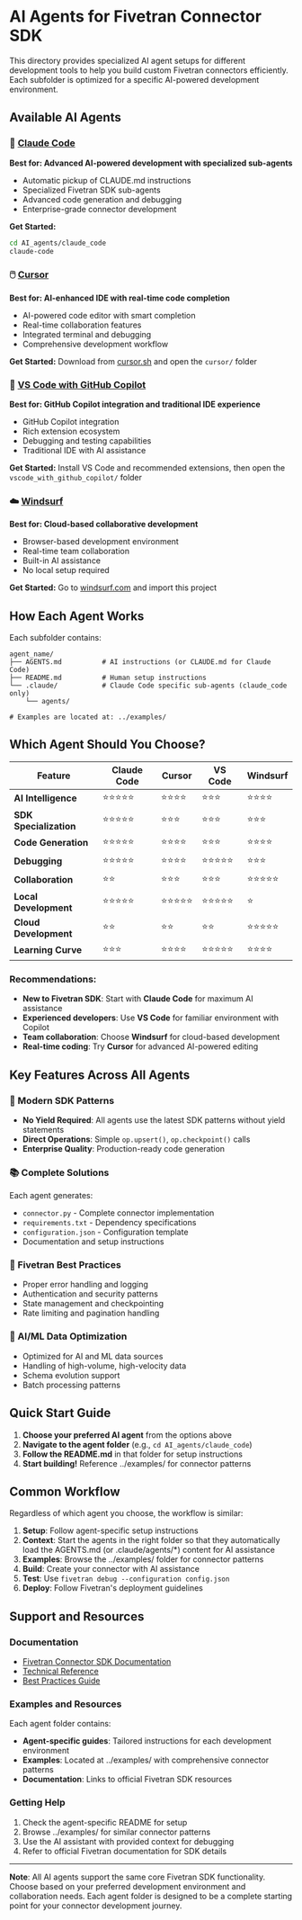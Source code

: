 # AI Agents for Fivetran Connector SDK

This directory provides specialized AI agent setups for different development tools to help you build custom Fivetran connectors efficiently. Each subfolder is optimized for a specific AI-powered development environment.

## Available AI Agents

### 🤖 [Claude Code](./claude_code/)
**Best for: Advanced AI-powered development with specialized sub-agents**
- Automatic pickup of CLAUDE.md instructions
- Specialized Fivetran SDK sub-agents
- Advanced code generation and debugging
- Enterprise-grade connector development

**Get Started:**
```bash
cd AI_agents/claude_code
claude-code
```

### 🖱️ [Cursor](./cursor/)
**Best for: AI-enhanced IDE with real-time code completion**
- AI-powered code editor with smart completion
- Real-time collaboration features
- Integrated terminal and debugging
- Comprehensive development workflow

**Get Started:** Download from [cursor.sh](https://cursor.sh) and open the `cursor/` folder

### 📝 [VS Code with GitHub Copilot](./vscode_with_github_copilot/)
**Best for: GitHub Copilot integration and traditional IDE experience**
- GitHub Copilot integration
- Rich extension ecosystem
- Debugging and testing capabilities
- Traditional IDE with AI assistance

**Get Started:** Install VS Code and recommended extensions, then open the `vscode_with_github_copilot/` folder

### ☁️ [Windsurf](./windsurf/)
**Best for: Cloud-based collaborative development**
- Browser-based development environment
- Real-time team collaboration
- Built-in AI assistance
- No local setup required

**Get Started:** Go to [windsurf.com](https://windsurf.com) and import this project

## How Each Agent Works

Each subfolder contains:

```
agent_name/
├── AGENTS.md          # AI instructions (or CLAUDE.md for Claude Code)
├── README.md          # Human setup instructions
└── .claude/           # Claude Code specific sub-agents (claude_code only)
    └── agents/

# Examples are located at: ../examples/
```

## Which Agent Should You Choose?

| Feature | Claude Code | Cursor | VS Code | Windsurf |
|---------|-------------|---------|----------|----------|
| **AI Intelligence** | ⭐⭐⭐⭐⭐ | ⭐⭐⭐⭐ | ⭐⭐⭐ | ⭐⭐⭐⭐ |
| **SDK Specialization** | ⭐⭐⭐⭐⭐ | ⭐⭐⭐ | ⭐⭐⭐ | ⭐⭐⭐ |
| **Code Generation** | ⭐⭐⭐⭐⭐ | ⭐⭐⭐⭐ | ⭐⭐⭐ | ⭐⭐⭐⭐ |
| **Debugging** | ⭐⭐⭐⭐⭐ | ⭐⭐⭐⭐ | ⭐⭐⭐⭐⭐ | ⭐⭐⭐ |
| **Collaboration** | ⭐⭐ | ⭐⭐⭐ | ⭐⭐⭐ | ⭐⭐⭐⭐⭐ |
| **Local Development** | ⭐⭐⭐⭐⭐ | ⭐⭐⭐⭐⭐ | ⭐⭐⭐⭐⭐ | ⭐ |
| **Cloud Development** | ⭐⭐ | ⭐⭐ | ⭐⭐ | ⭐⭐⭐⭐⭐ |
| **Learning Curve** | ⭐⭐⭐ | ⭐⭐⭐⭐ | ⭐⭐⭐⭐⭐ | ⭐⭐⭐⭐ |

### Recommendations:
- **New to Fivetran SDK**: Start with **Claude Code** for maximum AI assistance
- **Experienced developers**: Use **VS Code** for familiar environment with Copilot
- **Team collaboration**: Choose **Windsurf** for cloud-based development
- **Real-time coding**: Try **Cursor** for advanced AI-powered editing

## Key Features Across All Agents

### 🔧 Modern SDK Patterns
- **No Yield Required**: All agents use the latest SDK patterns without yield statements
- **Direct Operations**: Simple `op.upsert()`, `op.checkpoint()` calls
- **Enterprise Quality**: Production-ready code generation

### 📚 Complete Solutions
Each agent generates:
- `connector.py` - Complete connector implementation
- `requirements.txt` - Dependency specifications
- `configuration.json` - Configuration template
- Documentation and setup instructions

### 🎯 Fivetran Best Practices
- Proper error handling and logging
- Authentication and security patterns
- State management and checkpointing
- Rate limiting and pagination handling

### 🚀 AI/ML Data Optimization
- Optimized for AI and ML data sources
- Handling of high-volume, high-velocity data
- Schema evolution support
- Batch processing patterns

## Quick Start Guide

1. **Choose your preferred AI agent** from the options above
2. **Navigate to the agent folder** (e.g., `cd AI_agents/claude_code`)
3. **Follow the README.md** in that folder for setup instructions
4. **Start building!** Reference ../examples/ for connector patterns

## Common Workflow

Regardless of which agent you choose, the workflow is similar:

1. **Setup**: Follow agent-specific setup instructions
2. **Context**: Start the agents in the right folder so that they automatically load the AGENTS.md (or .claude/agents/*) content for AI assistance
3. **Examples**: Browse the ../examples/ folder for connector patterns
4. **Build**: Create your connector with AI assistance
5. **Test**: Use `fivetran debug --configuration config.json`
6. **Deploy**: Follow Fivetran's deployment guidelines

## Support and Resources

### Documentation
- [Fivetran Connector SDK Documentation](https://fivetran.com/docs/connector-sdk)
- [Technical Reference](https://fivetran.com/docs/connector-sdk/technical-reference)
- [Best Practices Guide](https://fivetran.com/docs/connector-sdk/best-practices)

### Examples and Resources
Each agent folder contains:
- **Agent-specific guides**: Tailored instructions for each development environment
- **Examples**: Located at ../examples/ with comprehensive connector patterns
- **Documentation**: Links to official Fivetran SDK resources

### Getting Help
1. Check the agent-specific README for setup
2. Browse ../examples/ for similar connector patterns
3. Use the AI assistant with provided context for debugging
4. Refer to official Fivetran documentation for SDK details

---

**Note**: All AI agents support the same core Fivetran SDK functionality. Choose based on your preferred development environment and collaboration needs. Each agent folder is designed to be a complete starting point for your connector development journey.